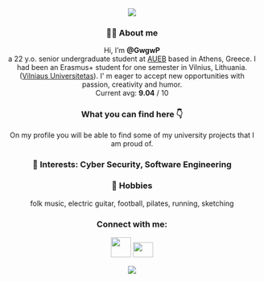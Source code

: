 <div id="header" align="center">
  <img src="https://media.giphy.com/media/3otOKtnGppPi5Q4hOw/giphy.gif"/>
</div>

<h3 align="center"> 👩‍🎓 About me</h3>
<p align="center">Hi, I’m <b>@GwgwP</b>
<br>a 22 y.o. senior undergraduate student at <a href="https://www.dept.aueb.gr/en/infotech-overview-en">AUEB</a> based in Athens, Greece. I had been an Erasmus+ student for one semester in Vilnius, Lithuania. (<a href="https://mif.vu.lt/lt3/en/">Vilniaus Universitetas</a>). I' m eager to accept new opportunities with passion, creativity and humor.
<br>Current avg: <b>9.04</b> / 10</p>

<h3 align="center">What you can find here 👇 </h3>

<p align="center"> On my profile you will be able to find some of my university projects that I am proud of.</p> 

<h3 align="center">
📖 Interests: Cyber Security, Software Engineering</h4>
<h3 align ="center">
💪 Hobbies
</h3>
<p align = "center">folk music, electric guitar, football, pilates, running, sketching</p>

<h3 align="center">Connect with me:</h3>
<p align="center">
   <a href="https://www.linkedin.com/in/georgia-petsa-/" target="_blank"><img src="https://cdn-icons-png.flaticon.com/512/174/174857.png" height="40" width="40" /></a>
   <a href="https://discordapp.com/users/678618870357164070" target="_blank"><img src="https://seeklogo.com/images/D/discord-color-logo-E5E6DFEF80-seeklogo.com.png" height="30" width="40" /></a>
</p>

<div id="header" align="center">
    <img src="https://media.giphy.com/media/HscDLzkO8EOTmgkhQP/giphy.gif"/>
</div>
